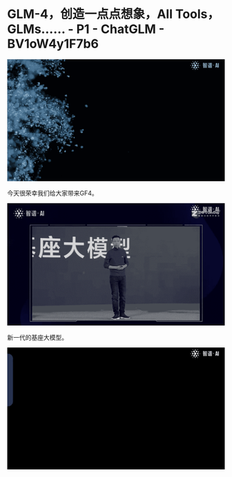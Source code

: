 # GLM-4，创造一点点想象，All Tools，GLMs…… - P1 - ChatGLM - BV1oW4y1F7b6

![](img/53313cd3c2f4a8597beb965144d5f7ad_0.png)

今天很荣幸我们给大家带来GF4。

![](img/53313cd3c2f4a8597beb965144d5f7ad_2.png)

新一代的基座大模型。

![](img/53313cd3c2f4a8597beb965144d5f7ad_4.png)